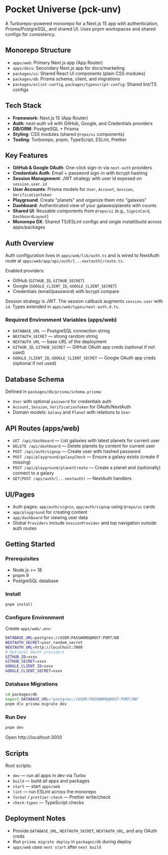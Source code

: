 # Pocket Universe (pck-unv)

A Turborepo-powered monorepo for a Next.js 15 app with authentication, Prisma/PostgreSQL, and shared UI. Uses pnpm workspaces and shared configs for consistency.

## Monorepo Structure

- `apps/web`: Primary Next.js app (App Router)
- `apps/docs`: Secondary Next.js app for docs/marketing
- `packages/ui`: Shared React UI components (plain CSS modules)
- `packages/db`: Prisma schema, client, and migrations
- `packages/eslint-config`, `packages/typescript-config`: Shared lint/TS configs

## Tech Stack

- **Framework**: Next.js 15 (App Router)
- **Auth**: next-auth v4 with GitHub, Google, and Credentials providers
- **DB/ORM**: PostgreSQL + Prisma
- **Styling**: CSS modules (shared `@repo/ui` components)
- **Tooling**: Turborepo, pnpm, TypeScript, ESLint, Prettier

## Key Features

- **GitHub & Google OAuth**: One-click sign-in via `next-auth` providers
- **Credentials Auth**: Email + password sign-in with bcrypt hashing
- **Session Management**: JWT strategy with user id exposed on `session.user.id`
- **User Accounts**: Prisma models for `User`, `Account`, `Session`, `VerificationToken`
- **Playground**: Create "planets" and organize them into "galaxies"
- **Dashboard**: Authenticated view of your galaxies/planets with counts
- **Shared UI**: Reusable components from `@repo/ui` (e.g., `SigninCard`, `DashboardLayout`)
- **Monorepo DX**: Shared TS/ESLint configs and single install/build across apps/packages

## Auth Overview

Auth configuration lives in `apps/web/lib/auth.ts` and is wired to NextAuth route at `apps/web/app/api/auth/[...nextauth]/route.ts`.

Enabled providers:

- GitHub (`GITHUB_ID`, `GITHUB_SECRET`)
- Google (`GOOGLE_CLIENT_ID`, `GOOGLE_CLIENT_SECRET`)
- Credentials (email/password) with bcrypt compare

Session strategy is JWT. The session callback augments `session.user` with `id`. Types extended in `apps/web/types/next-auth.d.ts`.

### Required Environment Variables (apps/web)

- `DATABASE_URL` — PostgreSQL connection string
- `NEXTAUTH_SECRET` — strong random string
- `NEXTAUTH_URL` — base URL of the deployment
- `GITHUB_ID`, `GITHUB_SECRET` — GitHub OAuth app creds (optional if not used)
- `GOOGLE_CLIENT_ID`, `GOOGLE_CLIENT_SECRET` — Google OAuth app creds (optional if not used)

## Database Schema

Defined in `packages/db/prisma/schema.prisma`:

- `User` with optional `password` for credentials auth
- `Account`, `Session`, `VerificationToken` for OAuth/NextAuth
- Domain models: `Galaxy` and `Planet` with relations to `User`

## API Routes (apps/web)

- `GET /api/dashboard` — List galaxies with latest planets for current user
- `DELETE /api/dashboard` — Delete planets by content for current user
- `POST /api/auth/signup` — Create user with hashed password
- `POST /api/playground/galaxyCheck` — Ensure a galaxy exists (create if missing)
- `POST /api/playground/planetCreate` — Create a planet and (optionally) connect to a galaxy
- `GET|POST /api/auth/[...nextauth]` — NextAuth handlers

## UI/Pages

- Auth pages: `app/auth/signin`, `app/auth/signup` using `@repo/ui` cards
- `app/playground` for creating content
- `app/dashboard` for viewing user data
- Global `Providers` include `SessionProvider` and top navigation outside auth routes

## Getting Started

### Prerequisites

- Node.js >= 18
- pnpm 9
- PostgreSQL database

### Install

```bash
pnpm install
```

### Configure Environment

Create `apps/web/.env`:

```bash
DATABASE_URL=postgres://USER:PASSWORD@HOST:PORT/DB
NEXTAUTH_SECRET=your_random_secret
NEXTAUTH_URL=http://localhost:3000
# Optional OAuth providers
GITHUB_ID=xxxx
GITHUB_SECRET=xxxx
GOOGLE_CLIENT_ID=xxxx
GOOGLE_CLIENT_SECRET=xxxx
```

### Database Migrations

```bash
cd packages/db
export DATABASE_URL="postgres://USER:PASSWORD@HOST:PORT/DB"
pnpm dlx prisma migrate dev
```

### Run Dev

```bash
pnpm dev
```

Open http://localhost:3000

## Scripts

Root scripts:

- `dev` — run all apps in dev via Turbo
- `build` — build all apps and packages
- `start` — start `apps/web`
- `lint` — run ESLint across the monorepo
- `format` / `prettier-check` — Prettier write/check
- `check-types` — TypeScript checks

## Deployment Notes

- Provide `DATABASE_URL`, `NEXTAUTH_SECRET`, `NEXTAUTH_URL`, and any OAuth creds
- Run `prisma migrate deploy` in `packages/db` during deploy
- `apps/web` uses `next start` after `next build`
